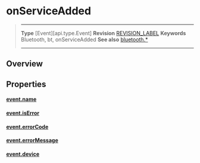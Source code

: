 # onServiceAdded

> --------------------- ------------------------------------------------------------------------------------------
> __Type__              [Event][api.type.Event]
> __Revision__          [REVISION_LABEL](REVISION_URL)
> __Keywords__          Bluetooth, bt, onServiceAdded
> __See also__          [bluetooth.*](/plugin.bluetooth.md)
> --------------------- ------------------------------------------------------------------------------------------

## Overview

## Properties

#### [event.name](/plugin.bluetooth.type.Server.event.onServiceAdded.name.md)

#### [event.isError](/plugin.bluetooth.type.Server.event.onServiceAdded.isError.md)

#### [event.errorCode](/plugin.bluetooth.type.Server.event.onServiceAdded.errorCode.md)

#### [event.errorMessage](/plugin.bluetooth.type.Server.event.onServiceAdded.errorMessage.md)

#### [event.device](/plugin.bluetooth.type.Server.event.onServiceAdded.device.md)